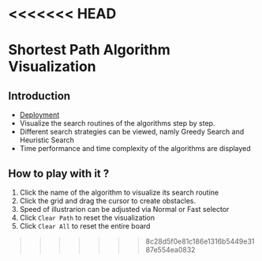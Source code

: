<<<<<<< HEAD
=======
# Shortest Path Algorithm Visualization 

## Introduction

 - [Deployment](https://nelson-algorithm-visualizer.netlify.app/)
 - Visualize the search routines of the algorithms step by step. 
 - Different search strategies can be viewed, namly Greedy Search and Heuristic Search
 - Time performance and time complexity of the algorithms are displayed

## How to play with it ?

1. Click the name of the algorithm to visualize its search routine
2. Click the grid and drag the cursor to create obstacles.
3. Speed of illustrarion can be adjusted via Normal or Fast selector
4. Click `Clear Path` to reset the visualization
5. Click `Clear All` to reset the entire board
>>>>>>> 8c28d5f0e81c186e1316b5449e3187e554ea0832
